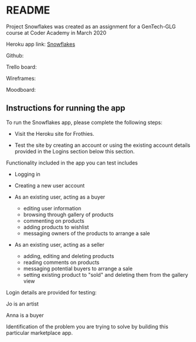 # README

Project Snowflakes was created as an assignment for a GenTech-GLG course at Coder Academy in March 2020

Heroku app link: [Snowflakes](http://intense-beach-26117.herokuapp.com/)

Github:

Trello board:

Wireframes:

Moodboard:

## Instructions for running the app

To run the Snowflakes app, please complete the following steps:

- Visit the Heroku site for Frothies.

- Test the site by creating an account or using the existing account details provided in the Logins section below this section.

Functionality included in the app you can test includes

- Logging in
- Creating a new user account
- As an existing user, acting as a buyer

    * editing user information
    * browsing through gallery of products
    * commenting on products
    * adding products to wishlist
    * messaging owners of the products to arrange a sale

- As an existing user, acting as a seller

    * adding, editing and deleting products
    * reading comments on products
    * messaging potential buyers to arrange a sale
    * setting existing product to "sold" and deleting them from the gallery view


Login details are provided for testing:




Jo is an artist

Anna is a buyer


Identification of the problem you are trying to solve by building this particular marketplace app.










